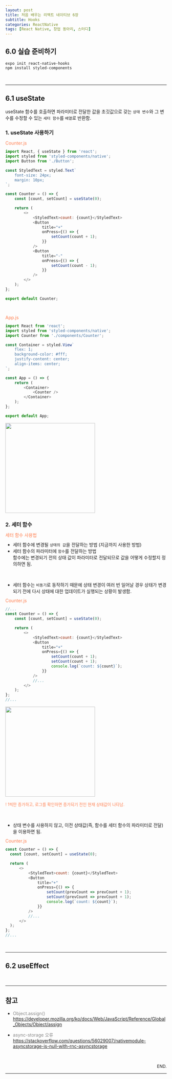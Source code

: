 ```yaml
---
layout: post
title: 처음 배우는 리액트 네이티브 6장
subtitle: Hooks
categories: ReactNative
tags: [React Native, 창업 동아리, 스터디]
---
```


## 6.0 실습 준비하기
  ```
  expo init react-native-hooks
  npm install styled-components
  ```


<br/>

---


## 6.1 useState
useState 함수를 호출하면 파라미터로 전달한 값을 초깃값으로 갖는 `상태 변수`와 그 변수를 수정할 수 있는 `세터 함수`를 `배열`로 반환함.

### 1. useState 사용하기

<span style="color:coral; line-height:0.8">Counter.js</span>

```javascript
import React, { useState } from 'react';
import styled from 'styled-components/native';
import Button from './Button';

const StyledText = styled.Text`
    font-size: 24px;
    margin: 10px;
`;

const Counter = () => {
    const [count, setCount] = useState(0);

    return (
        <>
            <StyledText>count: {count}</StyledText>
            <Button
                title="+"
                onPress={() => {
                    setCount(count + 1);
                }}
            />
            <Button
                title="-"
                onPress={() => {
                    setCount(count - 1);
                }}
            />
        </>
    );
};

export default Counter;
```

<br/>

<span style="color:coral; line-height:0.8">App.js</span>

```javascript
import React from 'react';
import styled from 'styled-components/native';
import Counter from './components/Counter';

const Container = styled.View`
    flex: 1;
    background-color: #fff;
    justify-content: center;
    align-items: center;
`;

const App = () => {
    return (
        <Container>
            <Counter />
        </Container>
    );
};

export default App;
```

<img src="/assets/images/210819_ch06/using_useState.PNG" style="width:280px; object-fit:contain">


<br/>


### 2. 세터 함수

<span style="color:coral; line-height:0.8">세터 함수 사용법</span>

  * 세터 함수에 변경될 `상태의 값`을 전달하는 방법 (지금까지 사용한 방법)
  * 세터 함수의 파라미터에 `함수`를 전달하는 방법<br/>함수에는 변경되기 전의 상태 값이 파라미터로 전달되므로 값을 어떻게 수정할지 정의하면 됨.

<br/>

  * 세터 함수는 `비동기`로 동작하기 때문에 상태 변경이 여러 번 일어날 경우 상태가 변경되기 전에 다시 상태에 대한 업데이트가 실행되는 상황이 발생함.

<span style="color:coral; line-height:0.8">Counter.js</span>

```javascript
//...
const Counter = () => {
    const [count, setCount] = useState(0);

    return (
        <>
            <StyledText>count: {count}</StyledText>
            <Button
                title="+"
                onPress={() => {
                    setCount(count + 1);
                    setCount(count + 1);
                    console.log(`count: ${count}`);
                }}
            />
            //...
        </>
    );
};
//...
```

<img src="/assets/images/210819_ch06/setter_func_async.PNG" style="width:280px; object-fit:contain">

<span style="color:coral; font-size:0.9em">! 1씩만 증가하고, 로그를 확인하면 증가되기 전인 현재 상태값이 나타남.</span>

<br/>

  * 상태 변수를 사용하지 않고, 이전 상태값(즉, 함수를 세터 함수의 파라미터로 전달)을 이용하면 됨.

<span style="color:coral; line-height:0.8">Counter.js</span>

```javascript
const Counter = () => {
  const [count, setCount] = useState(0);

  return (
      <>
          <StyledText>count: {count}</StyledText>
          <Button
              title="+"
              onPress={() => {
                  setCount(prevCount => prevCount + 1);
                  setCount(prevCount => prevCount + 1);
                  console.log(`count: ${count}`);
              }}
          />
          //...
      </>
  );
};
//...
```


<br/>

---


## 6.2 useEffect




















































<br/>


---


## 참고  
* <span style="opacity:0.5">Object.assign()</span>  
https://developer.mozilla.org/ko/docs/Web/JavaScript/Reference/Global_Objects/Object/assign

* <span style="opacity:0.5">async-storage 오류</span>  
https://stackoverflow.com/questions/56029007/nativemodule-asyncstorage-is-null-with-rnc-asyncstorage

<div style="font-size:13px; text-align:right">
<br/><br/>
END.</div>

---